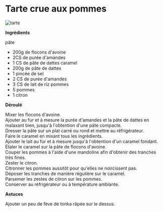 # Tarte crue aux pommes

![tarte](https://github.com/akakeronos/recette-gourmandignes/blob/raw/master/images/tarte-crue-pommes.jpg)

**Ingrédients**  
 
pâte 
* 200g de flocons d'avoine
* 2CS de purée d'amandes
* 1 CS de pâte de dattes
caramel
* 200g de pâte de dattes
* 1 pincée de sel
* 2 CS de purée d'amandes
* 3 CS de lait de riz
pommes
* 5 pommes
* 1 citron

**Déroulé**

Mixer les flocons d'avoine.  
Ajouter au fur et à mesure la purée d'amandes et la pâte de dattes en malaxant bien, jusqu'à l'obtention d'une pâte compacte.  
Dresser la pâte sur un plat carré ou rond et mettre au réfrigérateur.  
Faire le caramel en mixant tous les ingrédients.  
Ajouter le lait au fur et à mesure jusqu'à l'obtention d'un caramel fondant.  
Étaler le caramel sur la pâte de flocons d'avoine.  
Couper les pommes à l'aide d'une mandoline afin d'obtenir des tranches très fines.  
Zester le citron.  
Citronner les pommes aussitôt pour qu'elles ne noircissent pas.   
Déposer les tranches de manière régulière sur le caramel.  
Parsemer les zestes de citron sur les pommes.  
Conserver au réfrigérateur ou à température ambiante.  

**Astuces** 

Ajouter un peu de fève de tonka râpée sur le dessus. 

